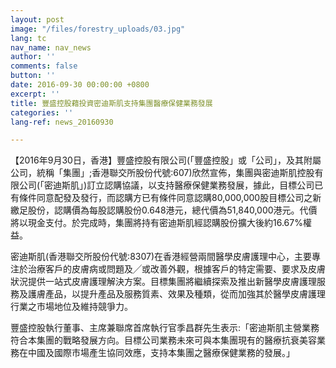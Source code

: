 ```yaml
---
layout: post
image: "/files/forestry_uploads/03.jpg"
lang: tc
nav_name: nav_news
author: ''
comments: false
button: ''
date: 2016-09-30 00:00:00 +0800
excerpt: ''
title: 豐盛控股藉投資密迪斯肌支持集團醫療保健業務發展
categories: ''
lang-ref: news_20160930

---
```

【2016年9月30日，香港】豐盛控股有限公司(「豐盛控股」或「公司」，及其附屬公司，統稱「集團」;香港聯交所股份代號:607)欣然宣佈，集團與密迪斯肌控股有限公司(「密迪斯肌」)訂立認購協議，以支持醫療保健業務發展，據此，目標公司已有條件同意配發及發行，而認購方已有條件同意認購80,000,000股目標公司之新繳足股份，認購價為每股認購股份0.648港元，總代價為51,840,000港元。代價將以現金支付。於完成時，集團將持有密迪斯肌經認購股份擴大後約16.67%權益。

密迪斯肌(香港聯交所股份代號:8307)在香港經營兩間醫學皮膚護理中心，主要專注於治療客戶的皮膚病或問題及╱或改善外觀，根據客戶的特定需要、要求及皮膚狀況提供一站式皮膚護理解決方案。目標集團將繼續探索及推出新醫學皮膚護理服務及護膚產品，以提升產品及服務質素、效果及種類，從而加強其於醫學皮膚護理行業之市場地位及維持競爭力。

豐盛控股執行董事、主席兼聯席首席執行官季昌群先生表示:「密迪斯肌主營業務符合本集團的戰略發展方向。目標公司業務未來可與本集團現有的醫療抗衰美容業務在中國及國際市場產生協同效應，支持本集團之醫療保健業務的發展。」